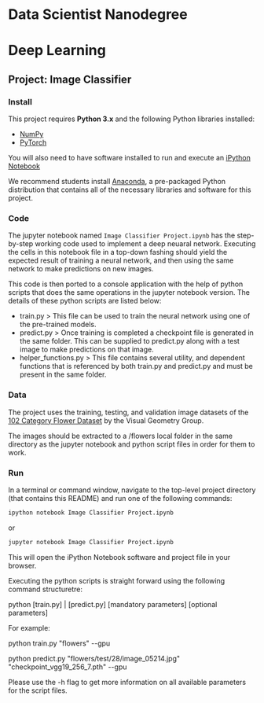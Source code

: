# Data Scientist Nanodegree
# Deep Learning
## Project: Image Classifier

### Install

This project requires **Python 3.x** and the following Python libraries installed:

- [NumPy](http://www.numpy.org/)
- [PyTorch](https://pytorch.org/get-started/locally/)

You will also need to have software installed to run and execute an [iPython Notebook](http://ipython.org/notebook.html)

We recommend students install [Anaconda](https://www.continuum.io/downloads), a pre-packaged Python distribution that contains all of the necessary libraries and software for this project.

### Code

The jupyter notebook named `Image Classifier Project.ipynb` has the step-by-step working code used to implement a deep neuaral network. Executing the cells in this notebook file in a top-down fashing should yield the expected result of training a neural network, and then using the same network to make predictions on new images.

This code is then ported to a console application with the help of python scripts that does the same operations in the jupyter notebook version. The details of these python scripts are listed below:
- train.py				> This file can be used to train the neural network using one of the pre-trained models.
- predict.py			> Once training is completed a checkpoint file is generated in the same folder. This can be supplied to predict.py along with a test image to make predictions on that image.
- helper_functions.py	> This file contains several utility, and dependent functions that is referenced by both train.py and predict.py and must be present in the same folder.

### Data

The project uses the training, testing, and validation image datasets of the [102 Category Flower Dataset](http://www.robots.ox.ac.uk/~vgg/data/flowers/102/index.html) by the Visual Geometry Group.

The images should be extracted to a /flowers local folder in the same directory as the jupyter notebook and python script files in order for them to work.

### Run

In a terminal or command window, navigate to the top-level project directory (that contains this README) and run one of the following commands:

```bash
ipython notebook Image Classifier Project.ipynb
```  
or
```bash
jupyter notebook Image Classifier Project.ipynb
```

This will open the iPython Notebook software and project file in your browser.

Executing the python scripts is straight forward using the following command structuretre:

python [train.py] | [predict.py] [mandatory parameters] [optional parameters]

For example:

python train.py "flowers" --gpu

python predict.py "flowers/test/28/image_05214.jpg" "checkpoint_vgg19_256_7.pth" --gpu

Please use the -h flag to get more information on all available parameters for the script files.

